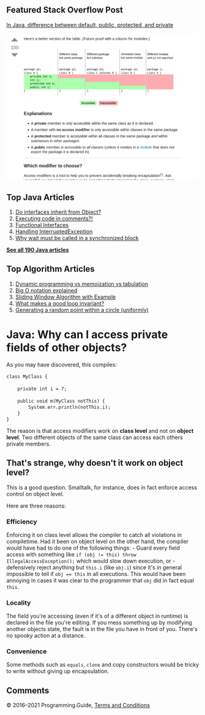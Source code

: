 ## Featured Stack Overflow Post

[In Java, difference between default, public, protected, and private](https://stackoverflow.com/a/33627846/276052)

[<img src="../images/so-featured-33627846.png" alt="StackOverflow screenshot thumbnail" class="screenshot" />](https://stackoverflow.com/a/33627846/276052)

## Top Java Articles

1.  [Do interfaces inherit from Object?](do-interfaces-inherit-from-object.html)
2.  [Executing code in comments?!](executing-code-in-comments.html)
3.  [Functional Interfaces](functional-interfaces.html)
4.  [Handling InterruptedException](handling-interrupted-exceptions.html)
5.  [Why wait must be called in a synchronized block](why-wait-must-be-in-synchronized.html)

[**See all 190 Java articles**](index.html)

## Top Algorithm Articles

1.  [Dynamic programming vs memoization vs tabulation](../dynamic-programming-vs-memoization-vs-tabulation.html)
2.  [Big O notation explained](../big-o-notation-explained.html)
3.  [Sliding Window Algorithm with Example](../sliding-window-example.html)
4.  [What makes a good loop invariant?](../what-makes-a-good-loop-invariant.html)
5.  [Generating a random point within a circle (uniformly)](../random-point-within-circle.html)

# Java: Why can I access private fields of other objects?

As you may have discovered, this compiles:

    class MyClass {

        private int i = 7;

        public void m(MyClass notThis) {
            System.err.println(notThis.i);
        }
    }

The reason is that access modifiers work on **class level** and not on **object level**. Two different objects of the same class can access each others private members.

## That's strange, why doesn't it work on object level?

This is a good question. Smalltalk, for instance, does in fact enforce access control on object level.

Here are three reasons:

### Efficiency

Enforcing it on class level allows the compiler to catch all violations in compiletime. Had it been on object level on the other hand, the compiler would have had to do one of the following things: - Guard every field access with something like `if (obj != this) throw IllegalAccessException();` which would slow down execution, or - defensively reject anything but `this.i` (like `obj.i`) since it's in general impossible to tell if `obj == this` in all executions. This would have been annoying in cases it was clear to the programmer that `obj` did in fact equal `this`.

### Locality

The field you're accessing (even if it's of a different object in runtime) is declared in the file you're editing. If you mess something up by modifying another objects state, the fault is in the file you have in front of you. There's no spooky action at a distance.

### Convenience

Some methods such as `equals`, `clone` and copy constructors would be tricky to write without giving up encapsulation.

## Comments

© 2016–2021 Programming.Guide, [Terms and Conditions](../terms-and-conditions.html)
